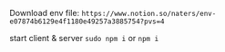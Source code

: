 Download env file: 
`https://www.notion.so/naters/env-e07874b6129e4f1180e49257a3885754?pvs=4`

start client & server
`sudo npm i` or `npm i`